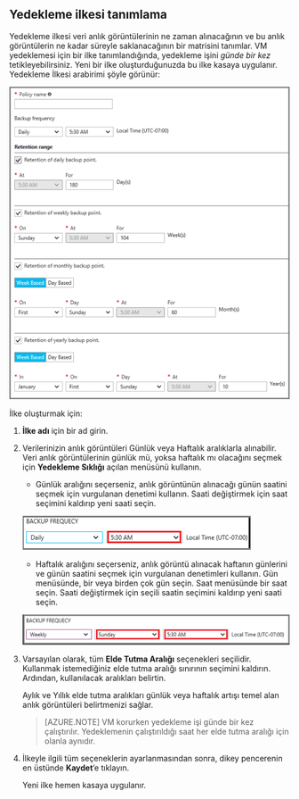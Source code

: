 ## Yedekleme ilkesi tanımlama

Yedekleme ilkesi veri anlık görüntülerinin ne zaman alınacağının ve bu anlık görüntülerin ne kadar süreyle saklanacağının bir matrisini tanımlar. VM yedeklemesi için bir ilke tanımlandığında, yedekleme işini *günde bir kez* tetikleyebilirsiniz. Yeni bir ilke oluşturduğunuzda bu ilke kasaya uygulanır. Yedekleme İlkesi arabirimi şöyle görünür:

![Yedekleme ilkesi](./media/backup-create-policy-for-vms/backup-policy.png)

İlke oluşturmak için:

1. **İlke adı** için bir ad girin.

2. Verilerinizin anlık görüntüleri Günlük veya Haftalık aralıklarla alınabilir. Veri anlık görüntülerinin günlük mü, yoksa haftalık mı olacağını seçmek için **Yedekleme Sıklığı** açılan menüsünü kullanın.

    - Günlük aralığını seçerseniz, anlık görüntünün alınacağı günün saatini seçmek için vurgulanan denetimi kullanın. Saati değiştirmek için saat seçimini kaldırıp yeni saati seçin.

    ![Günlük yedekleme ilkesi](./media/backup-create-policy-for-vms/backup-policy-daily.png) <br/>

    - Haftalık aralığını seçerseniz, anlık görüntü alınacak haftanın günlerini ve günün saatini seçmek için vurgulanan denetimleri kullanın. Gün menüsünde, bir veya birden çok gün seçin. Saat menüsünde bir saat seçin. Saati değiştirmek için seçili saatin seçimini kaldırıp yeni saati seçin.

    ![Haftalık yedekleme ilkesi](./media/backup-create-policy-for-vms/backup-policy-weekly.png)

3. Varsayılan olarak, tüm **Elde Tutma Aralığı** seçenekleri seçilidir. Kullanmak istemediğiniz elde tutma aralığı sınırının seçimini kaldırın. Ardından, kullanılacak aralıkları belirtin.

    Aylık ve Yıllık elde tutma aralıkları günlük veya haftalık artışı temel alan anlık görüntüleri belirtmenizi sağlar.

    >[AZURE.NOTE] VM korurken yedekleme işi günde bir kez çalıştırılır. Yedeklemenin çalıştırıldığı saat her elde tutma aralığı için olanla aynıdır.

4. İlkeyle ilgili tüm seçeneklerin ayarlanmasından sonra, dikey pencerenin en üstünde **Kaydet**’e tıklayın.

    Yeni ilke hemen kasaya uygulanır.


<!--HONumber=Sep16_HO3-->


